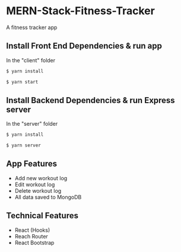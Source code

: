 # MERN-Stack-Fitness-Tracker

A fitness tracker app

## Install Front End Dependencies & run app

In the "client" folder

```sh
$ yarn install
```

```sh
$ yarn start
```

## Install Backend Dependencies & run Express server

In the "server" folder

```sh
$ yarn install
```

```sh
$ yarn server
```

## App Features

- Add new workout log
- Edit workout log
- Delete workout log
- All data saved to MongoDB

## Technical Features

- React (Hooks)
- Reach Router
- React Bootstrap
